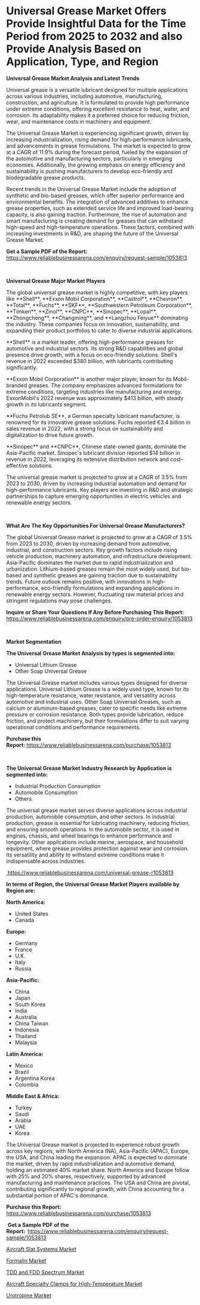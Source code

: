 <p><h1>Universal Grease Market Offers Provide Insightful Data for the Time Period from 2025 to 2032 and also Provide Analysis Based on Application, Type, and Region</h1></p><p><strong>Universal Grease Market Analysis and Latest Trends</strong></p>
<p><p>Universal grease is a versatile lubricant designed for multiple applications across various industries, including automotive, manufacturing, construction, and agriculture. It is formulated to provide high performance under extreme conditions, offering excellent resistance to heat, water, and corrosion. Its adaptability makes it a preferred choice for reducing friction, wear, and maintenance costs in machinery and equipment.</p><p>The Universal Grease Market is experiencing significant growth, driven by increasing industrialization, rising demand for high-performance lubricants, and advancements in grease formulations. The market is expected to grow at a CAGR of 11.9% during the forecast period, fueled by the expansion of the automotive and manufacturing sectors, particularly in emerging economies. Additionally, the growing emphasis on energy efficiency and sustainability is pushing manufacturers to develop eco-friendly and biodegradable grease products.</p><p>Recent trends in the Universal Grease Market include the adoption of synthetic and bio-based greases, which offer superior performance and environmental benefits. The integration of advanced additives to enhance grease properties, such as extended service life and improved load-bearing capacity, is also gaining traction. Furthermore, the rise of automation and smart manufacturing is creating demand for greases that can withstand high-speed and high-temperature operations. These factors, combined with increasing investments in R&D, are shaping the future of the Universal Grease Market.</p></p>
<p><strong>Get a Sample PDF of the Report:&nbsp;</strong> <a href="https://www.reliablebusinessarena.com/enquiry/request-sample/1053813?utm_campaign=1943&utm_medium=2&utm_source=Github&utm_content=ia&utm_term=26012025&utm_id=universal-grease">https://www.reliablebusinessarena.com/enquiry/request-sample/1053813</a></p>
<p>&nbsp;</p>
<p><strong>Universal Grease Major Market Players</strong></p>
<p><p>The global universal grease market is highly competitive, with key players like **Shell**, **Exxon Mobil Corporation**, **Castrol**, **Chevron**, **Total**, **Fuchs**, **SKF**, **Southwestern Petroleum Corporation**, **Timken**, **Zinol**, **CNPC**, **Sinopec**, **Lopal**, **Zhongcheng**, **Changming**, and **Langzhou Feiyue** dominating the industry. These companies focus on innovation, sustainability, and expanding their product portfolios to cater to diverse industrial applications.</p><p>**Shell** is a market leader, offering high-performance greases for automotive and industrial sectors. Its strong R&D capabilities and global presence drive growth, with a focus on eco-friendly solutions. Shell's revenue in 2022 exceeded $380 billion, with lubricants contributing significantly.</p><p>**Exxon Mobil Corporation** is another major player, known for its Mobil-branded greases. The company emphasizes advanced formulations for extreme conditions, targeting industries like manufacturing and energy. ExxonMobil's 2022 revenue was approximately $413 billion, with steady growth in its lubricants segment.</p><p>**Fuchs Petrolub SE**, a German specialty lubricant manufacturer, is renowned for its innovative grease solutions. Fuchs reported €3.4 billion in sales revenue in 2022, with a strong focus on sustainability and digitalization to drive future growth.</p><p>**Sinopec** and **CNPC**, Chinese state-owned giants, dominate the Asia-Pacific market. Sinopec's lubricant division reported $14 billion in revenue in 2022, leveraging its extensive distribution network and cost-effective solutions.</p><p>The universal grease market is projected to grow at a CAGR of 3.5% from 2023 to 2030, driven by increasing industrial automation and demand for high-performance lubricants. Key players are investing in R&D and strategic partnerships to capture emerging opportunities in electric vehicles and renewable energy sectors.</p></p>
<p>&nbsp;</p>
<p><strong>What Are The Key Opportunities For Universal Grease Manufacturers?</strong></p>
<p><p>The global Universal Grease market is projected to grow at a CAGR of 3.5% from 2023 to 2030, driven by increasing demand from automotive, industrial, and construction sectors. Key growth factors include rising vehicle production, machinery automation, and infrastructure development. Asia-Pacific dominates the market due to rapid industrialization and urbanization. Lithium-based greases remain the most widely used, but bio-based and synthetic greases are gaining traction due to sustainability trends. Future outlook remains positive, with innovations in high-performance, eco-friendly formulations and expanding applications in renewable energy sectors. However, fluctuating raw material prices and stringent regulations may pose challenges.</p></p>
<p><strong>Inquire or Share Your Questions If Any Before Purchasing This Report:</strong> <a href="https://www.reliablebusinessarena.com/enquiry/pre-order-enquiry/1053813?utm_campaign=1943&utm_medium=2&utm_source=Github&utm_content=ia&utm_term=26012025&utm_id=universal-grease">https://www.reliablebusinessarena.com/enquiry/pre-order-enquiry/1053813</a></p>
<p>&nbsp;</p>
<p><strong>Market Segmentation</strong></p>
<p><strong>The Universal Grease Market Analysis by types is segmented into:</strong></p>
<p><ul><li>Universal Lithium Grease</li><li>Other Soap Universal Grease</li></ul></p>
<p><p>The Universal Grease market includes various types designed for diverse applications. Universal Lithium Grease is a widely used type, known for its high-temperature resistance, water resistance, and versatility across automotive and industrial uses. Other Soap Universal Greases, such as calcium or aluminum-based greases, cater to specific needs like extreme pressure or corrosion resistance. Both types provide lubrication, reduce friction, and protect machinery, but their formulations differ to suit varying operational conditions and performance requirements.</p></p>
<p><strong>Purchase this Report:&nbsp;</strong><a href="https://www.reliablebusinessarena.com/purchase/1053813?utm_campaign=1943&utm_medium=2&utm_source=Github&utm_content=ia&utm_term=26012025&utm_id=universal-grease">https://www.reliablebusinessarena.com/purchase/1053813</a></p>
<p>&nbsp;</p>
<p><strong>The Universal Grease Market Industry Research by Application is segmented into:</strong></p>
<p><ul><li>Industrial Production Consumption</li><li>Automobile Consumption</li><li>Others</li></ul></p>
<p><p>The universal grease market serves diverse applications across industrial production, automobile consumption, and other sectors. In industrial production, grease is essential for lubricating machinery, reducing friction, and ensuring smooth operations. In the automobile sector, it is used in engines, chassis, and wheel bearings to enhance performance and longevity. Other applications include marine, aerospace, and household equipment, where grease provides protection against wear and corrosion. Its versatility and ability to withstand extreme conditions make it indispensable across industries.</p></p>
<p><a href="https://www.reliablebusinessarena.com/universal-grease-r1053813?utm_campaign=1943&utm_medium=2&utm_source=Github&utm_content=ia&utm_term=26012025&utm_id=universal-grease">&nbsp;https://www.reliablebusinessarena.com/universal-grease-r1053813</a></p>
<p><strong>In terms of Region, the Universal Grease Market Players available by Region are:</strong></p>
<p>
    <p> <strong> North America: </strong>
        <ul>
            <li>United States</li>
            <li>Canada</li>
        </ul>
        </p> 
    <p> <strong> Europe: </strong>
        <ul>
            <li>Germany</li>
            <li>France</li>
            <li>U.K.</li>
            <li>Italy</li>
            <li>Russia</li>
        </ul>
        </p> 
    <p> <strong> Asia-Pacific: </strong>
        <ul>
            <li>China</li>
            <li>Japan</li>
            <li>South Korea</li>
            <li>India</li>
            <li>Australia</li>
            <li>China Taiwan</li>
            <li>Indonesia</li>
            <li>Thailand</li>
            <li>Malaysia</li>
        </ul>
        </p> 
    <p> <strong> Latin America: </strong>
        <ul>
            <li>Mexico</li>
            <li>Brazil</li>
            <li>Argentina Korea</li>
            <li>Colombia</li>
        </ul>
        </p> 
    <p> <strong> Middle East & Africa: </strong>
        <ul>
            <li>Turkey</li>
            <li>Saudi</li>
            <li>Arabia</li>
            <li>UAE</li>
            <li>Korea</li>
        </ul>
    </p>
    </p>
<p><p>The Universal Grease market is projected to experience robust growth across key regions, with North America (NA), Asia-Pacific (APAC), Europe, the USA, and China leading the expansion. APAC is expected to dominate the market, driven by rapid industrialization and automotive demand, holding an estimated 40% market share. North America and Europe follow with 25% and 20% shares, respectively, supported by advanced manufacturing and maintenance practices. The USA and China are pivotal, contributing significantly to regional growth, with China accounting for a substantial portion of APAC's dominance.</p></p>
<p><strong>Purchase this Report: </strong><a href="https://www.reliablebusinessarena.com/purchase/1053813?utm_campaign=1943&utm_medium=2&utm_source=Github&utm_content=ia&utm_term=26012025&utm_id=universal-grease">https://www.reliablebusinessarena.com/purchase/1053813</a></p>
<p>&nbsp;<strong>Get a Sample PDF of the Report:&nbsp;&nbsp;</strong><a href="https://www.reliablebusinessarena.com/enquiry/request-sample/1053813?utm_campaign=1943&utm_medium=2&utm_source=Github&utm_content=ia&utm_term=26012025&utm_id=universal-grease">https://www.reliablebusinessarena.com/enquiry/request-sample/1053813</a></p>
<p><strong></strong></p>
<p><p><a href="https://www.linkedin.com/pulse/aircraft-slat-systems-ecosystem-mapping-innovation-value-chains-21fde?utm_campaign=1943&utm_medium=2&utm_source=Github&utm_content=ia&utm_term=26012025&utm_id=universal-grease">Aircraft Slat Systems Market</a></p><p><a href="https://github.com/dailyspunj47/Market-Research-Report-List-1/blob/main/formalin-market.md?utm_campaign=1943&utm_medium=2&utm_source=Github&utm_content=ia&utm_term=26012025&utm_id=universal-grease">Formalin Market</a></p><p><a href="https://www.linkedin.com/pulse/global-tdd-fdd-spectrum-market-trends-analysis-future-growth-atiwc?utm_campaign=1943&utm_medium=2&utm_source=Github&utm_content=ia&utm_term=26012025&utm_id=universal-grease">TDD and FDD Spectrum Market</a></p><p><a href="https://www.linkedin.com/pulse/projected-market-expansion-aircraft-specialty-clamps-high-temperature-xhrrc?utm_campaign=1943&utm_medium=2&utm_source=Github&utm_content=ia&utm_term=26012025&utm_id=universal-grease">Aircraft Specialty Clamps for High-Temperature Market</a></p><p><a href="https://github.com/muvdibezuh/Market-Research-Report-List-1/blob/main/urotropine-market.md?utm_campaign=1943&utm_medium=2&utm_source=Github&utm_content=ia&utm_term=26012025&utm_id=universal-grease">Urotropine Market</a></p></p>